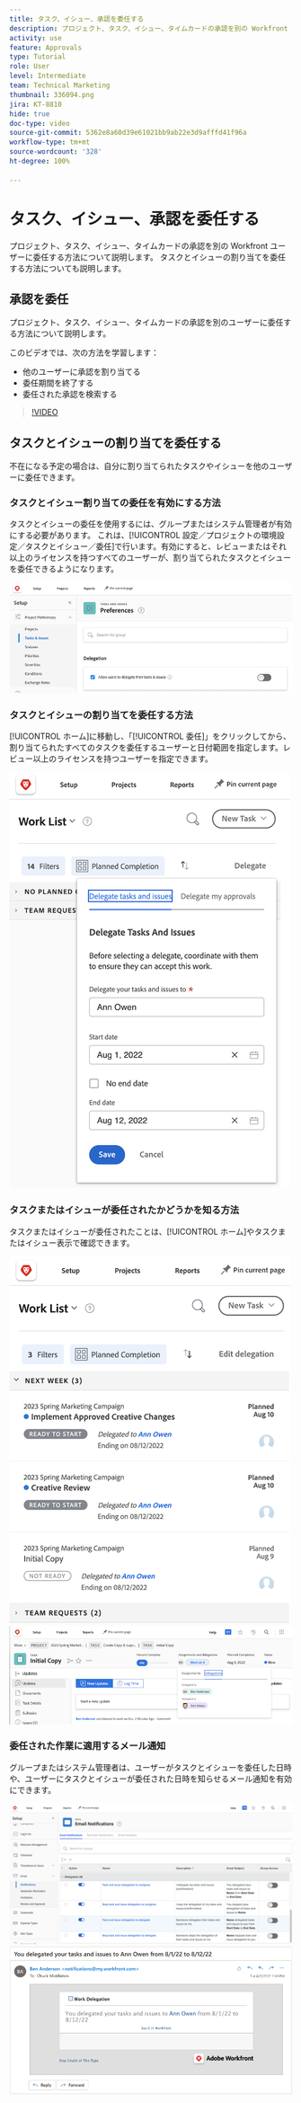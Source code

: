 ```yaml
---
title: タスク、イシュー、承認を委任する
description: プロジェクト、タスク、イシュー、タイムカードの承認を別の Workfront ユーザーに委任する方法について説明します。 タスクとイシューの割り当てを委任する方法についても説明します。
activity: use
feature: Approvals
type: Tutorial
role: User
level: Intermediate
team: Technical Marketing
thumbnail: 336094.png
jira: KT-8810
hide: true
doc-type: video
source-git-commit: 5362e8a60d39e61021bb9ab22e3d9afffd41f96a
workflow-type: tm+mt
source-wordcount: '328'
ht-degree: 100%

---
```


# タスク、イシュー、承認を委任する

プロジェクト、タスク、イシュー、タイムカードの承認を別の Workfront ユーザーに委任する方法について説明します。 タスクとイシューの割り当てを委任する方法についても説明します。

## 承認を委任

プロジェクト、タスク、イシュー、タイムカードの承認を別のユーザーに委任する方法について説明します。

このビデオでは、次の方法を学習します：

* 他のユーザーに承認を割り当てる
* 委任期間を終了する
* 委任された承認を検索する

>[!VIDEO](https://video.tv.adobe.com/v/336094/?quality=12&learn=on)

<!---
learn more URLS
Delegate approval request
--->

## タスクとイシューの割り当てを委任する

不在になる予定の場合は、自分に割り当てられたタスクやイシューを他のユーザーに委任できます。

### タスクとイシュー割り当ての委任を有効にする方法

タスクとイシューの委任を使用するには、グループまたはシステム管理者が有効にする必要があります。 これは、[!UICONTROL 設定／プロジェクトの環境設定／タスクとイシュー／委任]で行います。有効にすると、レビューまたはそれ以上のライセンスを持つすべてのユーザーが、割り当てられたタスクとイシューを委任できるようになります。

![委任の[!UICONTROL 設定]環境設定を示すスクリーンショット](assets/delegation-1.png)

### タスクとイシューの割り当てを委任する方法

[!UICONTROL ホーム]に移動し、「[!UICONTROL 委任]」をクリックしてから、割り当てられたすべてのタスクを委任するユーザーと日付範囲を指定します。レビュー以上のライセンスを持つユーザーを指定できます。

![[!UICONTROL ホームの「委任」タブを示すスクリーンショット]](assets/delegation-2.png)

### タスクまたはイシューが委任されたかどうかを知る方法

タスクまたはイシューが委任されたことは、[!UICONTROL ホーム]やタスクまたはイシュー表示で確認できます。

![ホームで委任されたタスク割り当てを示すスクリーンショット](assets/delegation-4.png)
![タスクビューで委任されたタスクの割り当てを示すスクリーンショット](assets/delegation-3.png)

### 委任された作業に適用するメール通知

グループまたはシステム管理者は、ユーザーがタスクとイシューを委任した日時や、ユーザーにタスクとイシューが委任された日時を知らせるメール通知を有効にできます。

![委任の[!UICONTROL 設定]メール通知オプションを示すスクリーンショット](assets/delegation-5.png)
![作業委任メールを示すスクリーンショット](assets/delegation-6.png)
